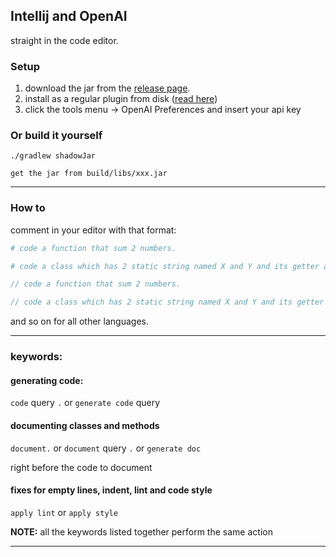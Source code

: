 ## Intellij and OpenAI

straight in the code editor.

### Setup

1) download the jar from the [release page](https://github.com/iGio90/IntelliJ-OpenAI/releases).
2) install as a regular plugin from disk ([read here](https://www.jetbrains.com/help/idea/managing-plugins.html))
3) click the tools menu -> OpenAI Preferences and insert your api key

### Or build it yourself

```
./gradlew shadowJar

get the jar from build/libs/xxx.jar
```

----

### How to

comment in your editor with that format:

```python
# code a function that sum 2 numbers.

# code a class which has 2 static string named X and Y and its getter and setters.
```

```java
// code a function that sum 2 numbers.

// code a class which has 2 static string named X and Y and its getter and setters.
```

and so on for all other languages. 

----

### keywords:

#### generating code:
``code`` query ``.`` or ``generate code`` query

#### documenting classes and methods 
``document.`` or ``document`` query ``.`` or ```generate doc``` 

right before the code to document

#### fixes for empty lines, indent, lint and code style
``apply lint`` or ``apply style`` 

**NOTE:** all the keywords listed together perform the same action

----